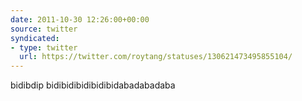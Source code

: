 ```yaml
---
date: 2011-10-30 12:26:00+00:00
source: twitter
syndicated:
- type: twitter
  url: https://twitter.com/roytang/statuses/130621473495855104/
---
```


bidibdip bidibidibidibidibidabadabadaba